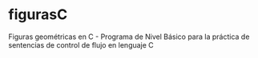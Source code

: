 # figurasC
Figuras geométricas en C - Programa de Nivel Básico para la práctica de sentencias de control de flujo en lenguaje C
